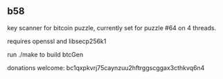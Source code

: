 ## b58


key scanner for bitcoin puzzle,
currently set for puzzle #64 on 4 threads.


requires openssl and libsecp256k1


run ./make to build btcGen


donations welcome:
bc1qxpkvrj75caynzuu2hftrggscggax3cthkvq6n4
